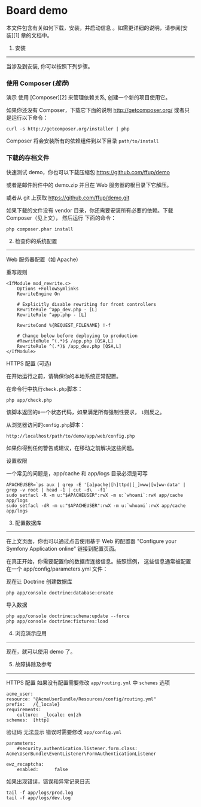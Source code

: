 Board demo
========================


本文件包含有关如何下载，安装，并启动信息 。如需更详细的说明，请参阅[安装][1] 章的文档中。

1) 安装
----------------------------------

当涉及到安装, 你可以按照下列步骤。

### 使用 Composer (*推荐*)

演示 使用 [Composer][2] 来管理依赖关系, 创建一个新的项目使用它。

如果你还没有 Composer，下载它下面的说明 http://getcomposer.org/ 或者只是运行以下命令：

    curl -s http://getcomposer.org/installer | php

Composer 将会安装所有的依赖组件到以下目录 `path/to/install`

### 下载的存档文件

快速测试 demo，你也可以下载压缩包 https://github.com/ffup/demo 

或者是邮件附件中的 demo.zip 并且在 Web 服务器的根目录下它解压。

或者从 git 上获取 https://github.com/ffup/demo.git

如果下载的文件没有 vendor 目录，你还需要安装所有必要的依赖。下载 Composer（见上文），
然后运行 下面的命令：

    php composer.phar install

2) 检查你的系统配置
-------------------------------------

Web 服务器配置（如 Apache）

重写规则

    <IfModule mod_rewrite.c>
        Options +FollowSymlinks
        RewriteEngine On

        # Explicitly disable rewriting for front controllers
        RewriteRule ^app_dev.php - [L]
        RewriteRule ^app.php - [L]

        RewriteCond %{REQUEST_FILENAME} !-f

        # Change below before deploying to production
        #RewriteRule ^(.*)$ /app.php [QSA,L]
        RewriteRule ^(.*)$ /app_dev.php [QSA,L]
    </IfModule>
    
HTTPS 配置 (可选)

在开始运行之前，请确保你的本地系统正常配置。

在命令行中执行`check.php`脚本：

    php app/check.php

该脚本返回的`0`一个状态代码，如果满足所有强制性要求， `1`则反之。

从浏览器访问的`config.php`脚本：

    http://localhost/path/to/demo/app/web/config.php

如果你得到任何警告或建议，在移动之前解决这些问题。

设置权限
 
一个常见的​​问题是，app/cache 和 app/logs 目录必须是可写

    APACHEUSER=`ps aux | grep -E '[a]pache|[h]ttpd|[_]www|[w]ww-data' | grep -v root | head -1 | cut -d\  -f1`
    sudo setfacl -R -m u:"$APACHEUSER":rwX -m u:`whoami`:rwX app/cache app/logs
    sudo setfacl -dR -m u:"$APACHEUSER":rwX -m u:`whoami`:rwX app/cache app/logs
 
3) 配置数据库
--------------------------------
	
在上文页面，你也可以通过点击使用基于 Web 的配置器 
"Configure your Symfony Application online" 链接到配置页面。

在真正开始，你需要配置你的数据库连接信息。按照惯例，
这些信息通常被配置在一个 app/config/parameters.yml 文件：

现在让 Doctrine 创建数据库

    php app/console doctrine:database:create

导入数据

    php app/console doctrine:schema:update --force
    php app/console doctrine:fixtures:load

4) 浏览演示应用
--------------------------------

现在，就可以使用 demo 了。

5) 故障排除及参考
--------------------------------

HTTPS 配置 如果没有配置需要修改 `app/routing.yml` 中 `schemes` 选项

    acme_user:
    resource: "@AcmeUserBundle/Resources/config/routing.yml"
    prefix:   /{_locale}
    requirements:
        culture:  _locale: en|zh
    schemes:  [http]

验证码 无法显示 错误时需要修改 `app/config.yml`
    
    parameters:
        #security.authentication.listener.form.class:  Acme\UserBundle\EventListener\FormAuthenticationListener
        
    ewz_recaptcha:
        enabled:      false

如果出现错误，错误和异常记录日志

    tail -f app/logs/prod.log
    tail -f app/logs/dev.log


